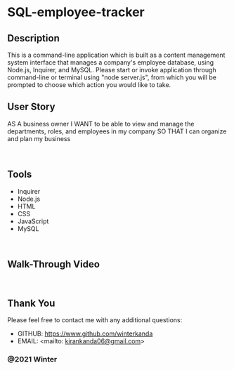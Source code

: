 # SQL-employee-tracker

## Description 
This is a command-line application which is built as a content management system interface that manages a company's employee database, using Node.js, Inquirer, and MySQL. Please start or invoke application through command-line or terminal using "node server.js", from which you will be prompted to choose which action you would like to take. 


## User Story
AS A business owner
I WANT to be able to view and manage the departments, roles, and employees in my company
SO THAT I can organize and plan my business

&nbsp;  

## Tools 

* Inquirer
* Node.js
* HTML
* CSS
* JavaScript
* MySQL

&nbsp;  


## Walk-Through Video


&nbsp;  


## Thank You
Please feel free to contact me with any additional questions: 
* GITHUB: https://www.github.com/winterkanda
* EMAIL: <mailto: kirankanda06@gmail.com>
### @2021 Winter